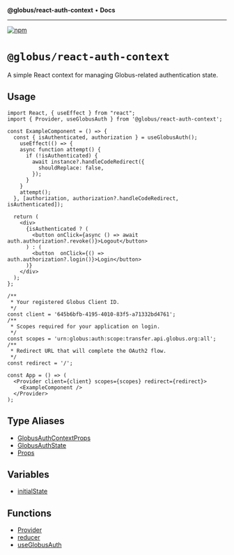**@globus/react-auth-context** • **Docs**

***

[![npm](https://img.shields.io/npm/v/@globus/react-auth-context?style=flat-square&logo=npm&color=000&label)](https://www.npmjs.com/package/@globus/react-auth-context)

# `@globus/react-auth-context`

A simple React context for managing Globus-related authentication state.

## Usage

```tsx
import React, { useEffect } from "react";
import { Provider, useGlobusAuth } from '@globus/react-auth-context';

const ExampleComponent = () => {
  const { isAuthenticated, authorization } = useGlobusAuth();
    useEffect(() => {
    async function attempt() {
      if (!isAuthenticated) {
        await instance?.handleCodeRedirect({
          shouldReplace: false,
        });
      }
    }
    attempt();
  }, [authorization, authorization?.handleCodeRedirect, isAuthenticated]);

  return (
    <div>
      {isAuthenticated ? (
        <button onClick={async () => await auth.authorization?.revoke()}>Logout</button>
      ) : (
        <button  onClick={() => auth.authorization?.login()}>Login</button>
      )}
    </div>
  );
};

/**
 * Your registered Globus Client ID.
 */
const client = '645b6bfb-4195-4010-83f5-a71332bd4761';
/**
 * Scopes required for your application on login.
 */
const scopes = 'urn:globus:auth:scope:transfer.api.globus.org:all';
/**
 * Redirect URL that will complete the OAuth2 flow.
 */
const redirect = '/';

const App = () => (
  <Provider client={client} scopes={scopes} redirect={redirect}>
    <ExampleComponent />
  </Provider>
);
```

## Type Aliases

- [GlobusAuthContextProps](type-aliases/GlobusAuthContextProps.md)
- [GlobusAuthState](type-aliases/GlobusAuthState.md)
- [Props](type-aliases/Props.md)

## Variables

- [initialState](variables/initialState.md)

## Functions

- [Provider](functions/Provider.md)
- [reducer](functions/reducer.md)
- [useGlobusAuth](functions/useGlobusAuth.md)
